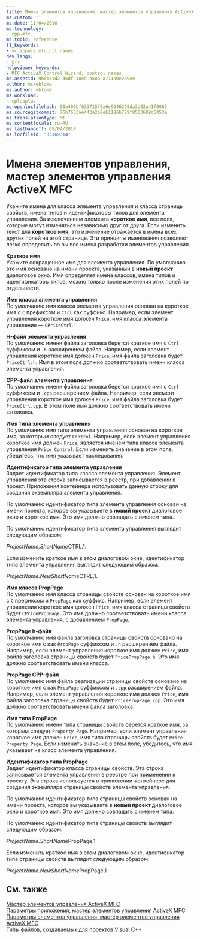 ```yaml
---
title: Имена элементов управления, мастер элементов управления ActiveX MFC | Документы Microsoft
ms.custom: ''
ms.date: 11/04/2016
ms.technology:
- cpp-mfc
ms.topic: reference
f1_keywords:
- vc.appwiz.mfc.ctl.names
dev_langs:
- C++
helpviewer_keywords:
- MFC ActiveX Control Wizard, control names
ms.assetid: 9b8b81d2-36df-48ed-b58a-a771a0e269ee
author: mikeblome
ms.author: mblome
ms.workload:
- cplusplus
ms.openlocfilehash: 08a406bf633715f6a6e9546295da3b02a41f0063
ms.sourcegitcommit: 76b7653ae443a2b8eb1186b789f8503609d6453e
ms.translationtype: MT
ms.contentlocale: ru-RU
ms.lasthandoff: 05/04/2018
ms.locfileid: "33369314"
---
```

# <a name="control-names-mfc-activex-control-wizard"></a>Имена элементов управления, мастер элементов управления ActiveX MFC
Укажите имена для класса элемента управления и класса страницы свойств, имена типов и идентификаторы типов для элемента управления. За исключением элемента **короткое имя**, все поля, которые могут изменяться независимо друг от друга. Если изменить текст для **короткое имя**, это изменение отражается в имена всех других полей на этой странице. Эти принципы именования позволяют легко определить по вы все имена разработки элементов управления.  
  
 **Краткое имя**  
 Укажите сокращенное имя для элемента управления. По умолчанию это имя основано на имени проекта, указанный в **новый проект** диалоговое окно. Имя определяет имена классов, имена типов и идентификаторы типов, можно только после изменения этих полей по отдельности.  
  
 **Имя класса элемента управления**  
 По умолчанию имя класса элемента управления основан на короткое имя с `C` префиксом и `Ctrl` как суффикс. Например, если элемент управления короткое имя должен `Price`, имя класса элемента управления — `CPriceCtrl`.  
  
 **H-файл элемента управления**  
 По умолчанию имени файла заголовка берется краткое имя с `Ctrl` суффиксом и `.h` расширением файла. Например, если элемент управления короткое имя должен `Price`, имя файла заголовка будет `PriceCtrl.h`. Имя в этом поле должно соответствовать имени класса элемента управления.  
  
 **CPP-файл элемента управления**  
 По умолчанию имени файла заголовка берется краткое имя с `Ctrl` суффиксом и `.cpp` расширением файла. Например, если элемент управления короткое имя должен `Price`, имя файла заголовка будет `PriceCtrl.cpp`. В этом поле имя должно соответствовать имени заголовка.  
  
 **Имя типа элемента управления**  
 По умолчанию имя типа элемента управления основан на короткое имя, за которым следует `Control`. Например, если элемент управления короткое имя должен `Price`, является именем типа класса элемента управления `Price Control`. Если изменить значение в этом поле, убедитесь, что имя указывает наследования.  
  
 **Идентификатор типа элемента управления**  
 Задает идентификатор типа класса элемента управления. Элемент управления эта строка записывается в реестр, при добавлении в проект. Приложения контейнера использовать данную строку для создания экземпляра элемента управления.  
  
 По умолчанию идентификатор типа элемента управления основан на имени проекта, которое вы указываете в **новый проект** диалоговое окно и короткое имя. Это имя должно совпадать с именем типа.  
  
 По умолчанию идентификатор типа элемента управления выглядит следующим образом:  
  
 *ProjectName.ShortName*CTRL.1.  
  
 Если изменить краткое имя в этом диалоговом окне, идентификатор типа элемента управления выглядит следующим образом:  
  
 *ProjectName.NewShortName*CTRL.1.  
  
 **Имя класса PropPage**  
 По умолчанию имя класса страницы свойств основан на короткое имя с `C` префиксом и `PropPage` как суффикс. Например, если элемент управления короткое имя должен `Price`, имя класса страницы свойств будет `CPricePropPage`. Это имя должно соответствовать имени класса элемента управления, с добавлением `PropPage`.  
  
 **PropPage h-файл**  
 По умолчанию имя файла заголовка страницы свойств основано на короткое имя с как `PropPage` суффиксом и `.h` расширением файла. Например, если элемент управления короткое имя должен `Price`, имя файла заголовка страницы свойств будет `PricePropPage.h`. Это имя должно соответствовать имени класса.  
  
 **PropPage CPP-файл**  
 По умолчанию имя файла реализации страницы свойств основано на короткое имя с как `PropPage` суффиксом и `.cpp` расширением файла. Например, если элемент управления короткое имя должен `Price`, имя файла заголовка страницы свойств будет `PricePropPage.cpp`. Это имя должно соответствовать имени файла заголовка.  
  
 **Имя типа PropPage**  
 По умолчанию имени типа страницы свойств берется краткое имя, за которым следует `Property Page`. Например, если элемент управления короткое имя должен `Price`, имя типа страницы свойств будет `Price Property Page`. Если изменить значение в этом поле, убедитесь, что имя указывает на класс элемента управления.  
  
 **Идентификатор типа PropPage**  
 Задает идентификатор класса страницы свойств. Эта строка записывается элемента управления в реестре при применении к проекту. Эта строка используется в приложении-контейнере для создания экземпляра страницы свойств элемента управления.  
  
 По умолчанию идентификатор типа страницы свойств основан на имени проекта, которое вы указываете в **новый проект** диалоговое окно и короткое имя. Это имя должно совпадать с именем типа.  
  
 По умолчанию идентификатор типа страницы свойств выглядит следующим образом:  
  
 *ProjectName.ShortName*PropPage.1  
  
 Если изменить краткое имя в этом диалоговом окне, идентификатор типа страницы свойств выглядит следующим образом:  
  
 *ProjectName.NewShortName*PropPage.1  
  
## <a name="see-also"></a>См. также  
 [Мастер элементов управления ActiveX MFC](../../mfc/reference/mfc-activex-control-wizard.md)   
 [Параметры приложения, мастер элементов управления ActiveX MFC](../../mfc/reference/application-settings-mfc-activex-control-wizard.md)   
 [Параметры элементов управления, мастер элементов управления ActiveX MFC](../../mfc/reference/control-settings-mfc-activex-control-wizard.md)   
 [Типы файлов, создаваемых для проектов Visual C++](../../ide/file-types-created-for-visual-cpp-projects.md)

